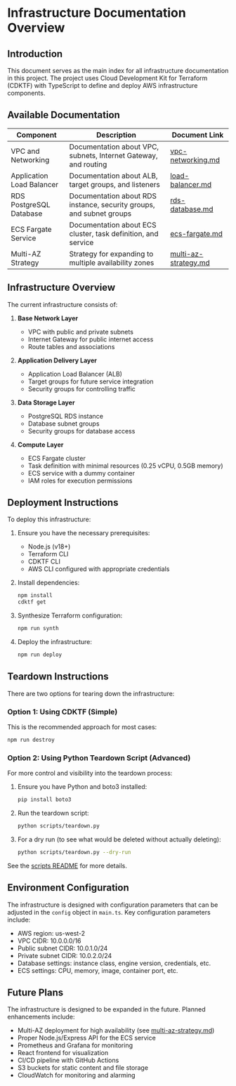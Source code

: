 # Infrastructure Documentation Overview

## Introduction

This document serves as the main index for all infrastructure documentation in this project. The project uses Cloud Development Kit for Terraform (CDKTF) with TypeScript to define and deploy AWS infrastructure components.

## Available Documentation

| Component                 | Description                                                          | Document Link                                  |
| ------------------------- | -------------------------------------------------------------------- | ---------------------------------------------- |
| VPC and Networking        | Documentation about VPC, subnets, Internet Gateway, and routing      | [vpc-networking.md](./vpc-networking.md)       |
| Application Load Balancer | Documentation about ALB, target groups, and listeners                | [load-balancer.md](./load-balancer.md)         |
| RDS PostgreSQL Database   | Documentation about RDS instance, security groups, and subnet groups | [rds-database.md](./rds-database.md)           |
| ECS Fargate Service       | Documentation about ECS cluster, task definition, and service        | [ecs-fargate.md](./ecs-fargate.md)             |
| Multi-AZ Strategy         | Strategy for expanding to multiple availability zones                | [multi-az-strategy.md](./multi-az-strategy.md) |

## Infrastructure Overview

The current infrastructure consists of:

1. **Base Network Layer**

   - VPC with public and private subnets
   - Internet Gateway for public internet access
   - Route tables and associations

2. **Application Delivery Layer**

   - Application Load Balancer (ALB)
   - Target groups for future service integration
   - Security groups for controlling traffic

3. **Data Storage Layer**

   - PostgreSQL RDS instance
   - Database subnet groups
   - Security groups for database access

4. **Compute Layer**
   - ECS Fargate cluster
   - Task definition with minimal resources (0.25 vCPU, 0.5GB memory)
   - ECS service with a dummy container
   - IAM roles for execution permissions

## Deployment Instructions

To deploy this infrastructure:

1. Ensure you have the necessary prerequisites:

   - Node.js (v18+)
   - Terraform CLI
   - CDKTF CLI
   - AWS CLI configured with appropriate credentials

2. Install dependencies:

   ```bash
   npm install
   cdktf get
   ```

3. Synthesize Terraform configuration:

   ```bash
   npm run synth
   ```

4. Deploy the infrastructure:

   ```bash
   npm run deploy
   ```

## Teardown Instructions

There are two options for tearing down the infrastructure:

### Option 1: Using CDKTF (Simple)

This is the recommended approach for most cases:

```bash
npm run destroy
```

### Option 2: Using Python Teardown Script (Advanced)

For more control and visibility into the teardown process:

1. Ensure you have Python and boto3 installed:

   ```bash
   pip install boto3
   ```

2. Run the teardown script:

   ```bash
   python scripts/teardown.py
   ```

3. For a dry run (to see what would be deleted without actually deleting):
   ```bash
   python scripts/teardown.py --dry-run
   ```

See the [scripts README](../scripts/README.md) for more details.

## Environment Configuration

The infrastructure is designed with configuration parameters that can be adjusted in the `config` object in `main.ts`. Key configuration parameters include:

- AWS region: us-west-2
- VPC CIDR: 10.0.0.0/16
- Public subnet CIDR: 10.0.1.0/24
- Private subnet CIDR: 10.0.2.0/24
- Database settings: instance class, engine version, credentials, etc.
- ECS settings: CPU, memory, image, container port, etc.

## Future Plans

The infrastructure is designed to be expanded in the future. Planned enhancements include:

- Multi-AZ deployment for high availability (see [multi-az-strategy.md](./multi-az-strategy.md))
- Proper Node.js/Express API for the ECS service
- Prometheus and Grafana for monitoring
- React frontend for visualization
- CI/CD pipeline with GitHub Actions
- S3 buckets for static content and file storage
- CloudWatch for monitoring and alarming

